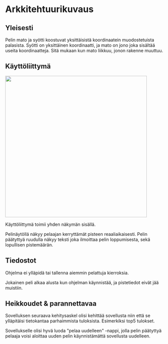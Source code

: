 # Arkkitehtuurikuvaus



## Yleisesti

Pelin mato ja syötti koostuvat yksittäisistä koordinaatein muodostetuista palasista. Syötti on yksittäinen koordinaatti, ja mato on jono joka sisältää useita koordinaatteja. Sitä mukaan kun mato liikkuu, jonon rakenne muuttuu. 

## Käyttöliittymä

<img src="https://app.diagrams.net/#Hjennajulia%2Fmatopeli%2Fmaster%2FUntitled%20Diagram.html" width="450">

Käyttöliittymä toimii yhden näkymän sisällä.

Pelinäytöllä näkyy pelaajan kerryttämät pisteen reaaliaikaisesti. Pelin päätyttyä ruudulla näkyy teksti  joka ilmoittaa pelin loppumisesta, sekä lopullisen pistemäärän.

## Tiedostot

Ohjelma ei ylläpidä tai tallenna aiemmin pelattuja kierroksia.

Jokainen peli alkaa alusta kun ohjelman käynnistää, ja pistetiedot eivät jää muistiin.

## Heikkoudet & parannettavaa

Sovelluksen seuraava kehitysaskel olisi kehittää sovellusta niin että se ylläpitäisi tietokantaa parhaimmista tuloksista. Esimerkiksi top5 tulokset. 

Sovellukselle olisi hyvä luoda "pelaa uudelleen" -nappi, jolla pelin päätyttyä pelaaja voisi aloittaa uuden pelin käynnistämättä sovellusta uudelleen. 

